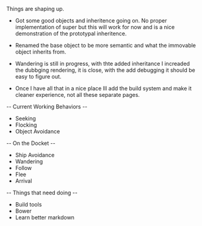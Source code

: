 Things are shaping up.

- Got some good objects and inheritence going on. No proper implementation of super but this will work for now and is a nice demonstration of the prototypal inheritence.

- Renamed the base object to be more semantic and what the immovable object inherits from.

- Wandering is still in progress, with thte added inheritance I increaded the dubbging rendering, it is close, with the add debugging it should be easy to figure out.

- Once I have all that in a nice place Ill add the build system and make it cleaner experience, not all these separate pages.

-- Current Working Behaviors --
- Seeking
- Flocking
- Object Avoidance

-- On the Docket --
- Ship Avoidance
- Wandering
- Follow
- Flee
- Arrival

-- Things that need doing --
- Build tools
- Bower
- Learn better markdown
